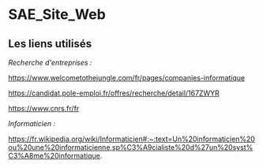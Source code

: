 # SAE_Site_Web

## Les liens utilisés

*Recherche d'entreprises :*

https://www.welcometothejungle.com/fr/pages/companies-informatique

https://candidat.pole-emploi.fr/offres/recherche/detail/167ZWYR

https://www.cnrs.fr/fr

*Informaticien :*

https://fr.wikipedia.org/wiki/Informaticien#:~:text=Un%20informaticien%20ou%20une%20informaticienne,sp%C3%A9cialiste%20d%27un%20syst%C3%A8me%20informatique.